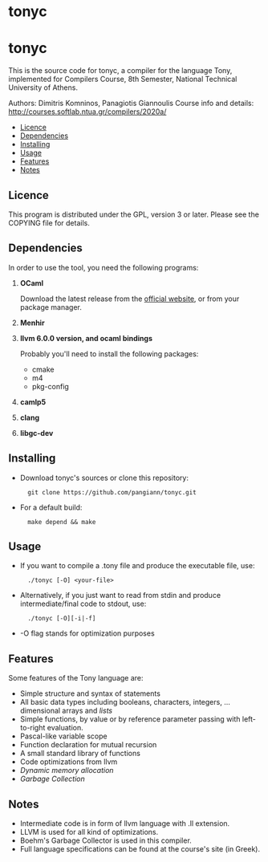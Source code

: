 # tonyc
tonyc
=====

This is the source code for tonyc, a compiler for the language Tony, implemented for Compilers Course,
8th Semester, National Technical University of Athens.

Authors: Dimitris Komninos, Panagiotis Giannoulis
Course info and details: http://courses.softlab.ntua.gr/compilers/2020a/

* [Licence](#licence)
* [Dependencies](#dependencies)
* [Installing](#installing)
* [Usage](#usage)
* [Features](#features)
* [Notes](#notes)

Licence
-------

This program is distributed under the GPL, version 3 or later. Please see
the COPYING file for details.

Dependencies
------------

In order to use the tool, you need the following programs:

1. **OCaml**

	Download the latest release from the [official website](https://ocaml.org/), or
	from your package manager.

2. **Menhir**

3. **llvm 6.0.0 version, and ocaml bindings**

      Probably you'll need to install the following packages: 

      * cmake
      * m4 
      * pkg-config

4. **camlp5** 

5. **clang**

6. **libgc-dev**

Installing
----------

* Download tonyc's sources or clone this repository:

		git clone https://github.com/pangiann/tonyc.git

* For a default build:
    
		make depend && make 

Usage
-----

* If you want to compile a .tony file and produce the executable file, use:

		./tonyc [-O] <your-file>

* Alternatively, if you just want to read from stdin and produce intermediate/final code to stdout, use:

		./tonyc [-O][-i|-f]
    
* -O flag stands for optimization purposes    

Features
--------

Some features of the Tony language are:

* Simple structure and syntax of statements
* All basic data types including booleans, characters, integers, ... dimensional arrays and *lists*
* Simple functions, by value or by reference parameter passing with left-to-right evaluation.
* Pascal-like variable scope
* Function declaration for mutual recursion
* A small standard library of functions
* Code optimizations from llvm 
* *Dynamic memory allocation* 
* *Garbage Collection*

Notes
-----
* Intermediate code is in form of llvm language with .ll extension. 
* LLVM is used for all kind of optimizations.
* Boehm's Garbage Collector is used in this compiler. 
* Full language specifications can be found at the course's site (in Greek).
